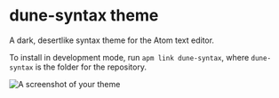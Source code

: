 # dune-syntax theme

A dark, desertlike syntax theme for the Atom text editor.

To install in development mode, run `apm link dune-syntax`, where `dune-syntax` is the folder
for the repository.

![A screenshot of your theme](https://f.cloud.github.com/assets/69169/2289498/4c3cb0ec-a009-11e3-8dbd-077ee11741e5.gif)
